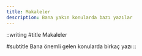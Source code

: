 ```yaml
---
title: Makaleler
description: Bana yakın konularda bazı yazılar
---
```


::writing
#title
Makaleler

#subtitle
Bana önemli gelen konularda birkaç yazı
::
